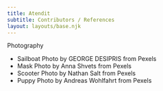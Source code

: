 ```yaml
---
title: Atendit
subtitle: Contributors / References
layout: layouts/base.njk
---
```


Photography

* Sailboat Photo by GEORGE DESIPRIS from Pexels
* Mask Photo by Anna Shvets from Pexels
* Scooter Photo by Nathan Salt from Pexels
* Puppy Photo by Andreas Wohlfahrt from Pexels
